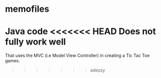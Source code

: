 # memofiles
Java code
<<<<<<< HEAD
Does not fully work well
=======
That uses the MVC (i.e Model View Controller) in creating a Tic Tac Toe games.
>>>>>>> adezzy
